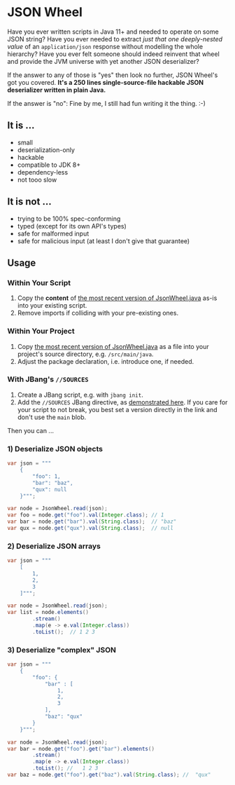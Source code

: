 # JSON Wheel

Have you ever written scripts in Java 11+ and needed to operate on some JSON string? Have you ever needed to extract *just that one deeply-nested value* of an `application/json` response without modelling the whole hierarchy? Have you
ever felt someone should indeed reinvent that wheel and provide the JVM universe with yet another JSON deserializer?

If the answer to any of those is "yes" then look no further, JSON Wheel's got you covered. **It's a 250 lines
single-source-file hackable JSON deserializer written in plain Java.**

If the answer is "no": Fine by me, I still had fun writing it the thing. :-)

## It is ...

* small
* deserialization-only
* hackable
* compatible to JDK 8+
* dependency-less
* not tooo slow

## It is not ...

* trying to be 100% spec-conforming
* typed (except for its own API's types)
* safe for malformed input
* safe for malicious input (at least I don't give that guarantee)

## Usage
### Within Your Script
1. Copy the **content** of [the most recent version of JsonWheel.java](https://github.com/rmnbhm/jsonwheel/blob/0.8/JsonWheel.java) as-is into your existing script.
2. Remove imports if colliding with your pre-existing ones.
### Within Your Project
1. Copy [the most recent version of JsonWheel.java](https://github.com/rmnbhm/jsonwheel/blob/0.8/JsonWheel.java) as a file into your project's source directory, e.g. `/src/main/java`.
2. Adjust the package declaration, i.e. introduce one, if needed.
### With JBang's `//SOURCES`
1. Create a JBang script, e.g. with `jbang init`.
2. Add the `//SOURCES` JBang directive, as [demonstrated here](https://carbon.now.sh/6c3f872f48f310534645566e2564971a). If you care for your script to not break, you best set a version directly in the link and don't use the `main` blob.

Then you can ...

### 1) Deserialize JSON objects

```java
var json = """
    {
        "foo": 1,
        "bar": "baz",
        "qux": null
    }""";

var node = JsonWheel.read(json);
var foo = node.get("foo").val(Integer.class); // 1
var bar = node.get("bar").val(String.class);  // "baz"
var qux = node.get("qux").val(String.class);  // null
```
### 2) Deserialize JSON arrays

```java
var json = """
    [
        1,
        2,
        3
    ]""";

var node = JsonWheel.read(json);
var list = node.elements()
        .stream()
        .map(e -> e.val(Integer.class))
        .toList();  // 1 2 3
```

### 3) Deserialize "complex" JSON

```java
var json = """
    {
        "foo": {
            "bar" : [
                1,
                2,
                3
            ],
            "baz": "qux"
        }
    }""";

var node = JsonWheel.read(json);
var bar = node.get("foo").get("bar").elements()
        .stream()
        .map(e -> e.val(Integer.class))
        .toList(); //   1 2 3
var baz = node.get("foo").get("baz").val(String.class); //  "qux"
```
